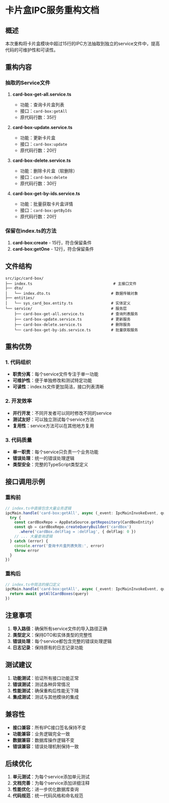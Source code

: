 # 卡片盒IPC服务重构文档

## 概述

本次重构将卡片盒模块中超过15行的IPC方法抽取到独立的service文件中，提高代码的可维护性和可读性。

## 重构内容

### 抽取的Service文件

1. **card-box-get-all.service.ts**
   - 功能：查询卡片盒列表
   - 接口：`card-box:getAll`
   - 原代码行数：35行

2. **card-box-update.service.ts**
   - 功能：更新卡片盒
   - 接口：`card-box:update`
   - 原代码行数：20行

3. **card-box-delete.service.ts**
   - 功能：删除卡片盒（软删除）
   - 接口：`card-box:delete`
   - 原代码行数：30行

4. **card-box-get-by-ids.service.ts**
   - 功能：批量获取卡片盒详情
   - 接口：`card-box:getByIds`
   - 原代码行数：20行

### 保留在index.ts的方法

1. **card-box:create** - 15行，符合保留条件
2. **card-box:getOne** - 12行，符合保留条件

## 文件结构

```
src/ipc/card-box/
├── index.ts                                    # 主接口文件
├── dto/
│   └── index.dto.ts                           # 数据传输对象
├── entities/
│   └── sys_card_box.entity.ts                 # 实体定义
└── service/                                   # 服务层
    ├── card-box-get-all.service.ts            # 查询列表服务
    ├── card-box-update.service.ts             # 更新服务
    ├── card-box-delete.service.ts             # 删除服务
    └── card-box-get-by-ids.service.ts         # 批量获取服务
```

## 重构优势

### 1. 代码组织
- **职责分离**：每个service文件专注于单一功能
- **可维护性**：便于单独修改和测试特定功能
- **可读性**：index.ts文件更加简洁，接口列表清晰

### 2. 开发效率
- **并行开发**：不同开发者可以同时修改不同的service
- **测试友好**：可以独立测试每个service方法
- **复用性**：service方法可以在其他地方复用

### 3. 代码质量
- **单一职责**：每个service只负责一个业务功能
- **错误处理**：统一的错误处理逻辑
- **类型安全**：完整的TypeScript类型定义

## 接口调用示例

### 重构前
```typescript
// index.ts中直接包含大量业务逻辑
ipcMain.handle('card-box:getAll', async (_event: IpcMainInvokeEvent, query: QueryCardBoxDto) => {
  try {
    const cardBoxRepo = AppDataSource.getRepository(CardBoxEntity)
    const qb = cardBoxRepo.createQueryBuilder('cardBox')
      .where('cardBox.delFlag = :delFlag', { delFlag: 0 })
    // ... 大量查询逻辑
  } catch (error) {
    console.error('查询卡片盒列表失败:', error)
    throw error
  }
})
```

### 重构后
```typescript
// index.ts中简洁的接口定义
ipcMain.handle('card-box:getAll', async (_event: IpcMainInvokeEvent, query: QueryCardBoxDto) => {
  return await getAllCardBoxes(query)
})
```

## 注意事项

1. **导入路径**：确保所有service文件的导入路径正确
2. **类型定义**：保持DTO和实体类型的完整性
3. **错误处理**：每个service都包含完整的错误处理逻辑
4. **日志记录**：保持原有的日志记录功能

## 测试建议

1. **功能测试**：验证所有接口功能正常
2. **错误测试**：测试各种异常情况
3. **性能测试**：确保重构后性能无下降
4. **集成测试**：测试与其他模块的集成

## 兼容性

- **接口兼容**：所有IPC接口签名保持不变
- **功能兼容**：业务逻辑完全一致
- **数据兼容**：数据库操作逻辑不变
- **错误兼容**：错误处理机制保持一致

## 后续优化

1. **单元测试**：为每个service添加单元测试
2. **文档完善**：为每个service添加详细注释
3. **性能优化**：进一步优化数据库查询
4. **代码规范**：统一代码风格和命名规范 